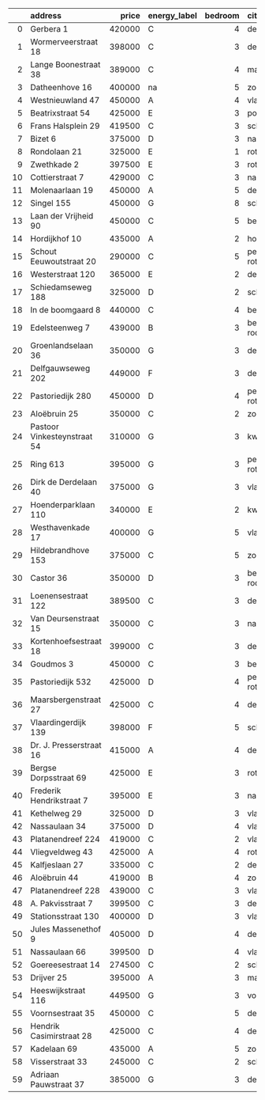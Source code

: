 |    | address                     |   price | energy_label   |   bedroom | city                |   house_age |   house_id |
|---:|:----------------------------|--------:|:---------------|----------:|:--------------------|------------:|-----------:|
|  0 | Gerbera 1                   |  420000 | C              |         4 | de-lier             |          45 |   43413534 |
|  1 | Wormerveerstraat 18         |  398000 | C              |         3 | den-haag            |          74 |   43465786 |
|  2 | Lange Boonestraat 38        |  389000 | C              |         4 | maassluis           |          39 |   43413228 |
|  3 | Datheenhove 16              |  400000 | na             |         5 | zoetermeer          |          48 |   43402220 |
|  4 | Westnieuwland 47            |  450000 | A              |         4 | vlaardingen         |          25 |   42321236 |
|  5 | Beatrixstraat 54            |  425000 | E              |         3 | poeldijk            |          68 |   43410422 |
|  6 | Frans Halsplein 29          |  419500 | C              |         3 | schiedam            |          93 |   43419624 |
|  7 | Bizet 6                     |  375000 | D              |         3 | naaldwijk           |          52 |   43410359 |
|  8 | Rondolaan 21                |  325000 | E              |         1 | rotterdam           |         108 |   42116063 |
|  9 | Zwethkade 2                 |  397500 | E              |         3 | rotterdam           |         124 |   42352656 |
| 10 | Cottierstraat 7             |  429000 | C              |         3 | naaldwijk           |          33 |   43465417 |
| 11 | Molenaarlaan 19             |  450000 | A              |         5 | de-lier             |          23 |   43408456 |
| 12 | Singel 155                  |  450000 | G              |         8 | schiedam            |         138 |   43411413 |
| 13 | Laan der Vrijheid 90        |  450000 | C              |         5 | bergschenhoek       |          57 |   43415959 |
| 14 | Hordijkhof 10               |  435000 | A              |         2 | honselersdijk       |          23 |   43403708 |
| 15 | Schout Eeuwoutstraat 20     |  290000 | C              |         5 | pernis-rotterdam    |          47 |   43408539 |
| 16 | Westerstraat 120            |  365000 | E              |         2 | delft               |         138 |   43426254 |
| 17 | Schiedamseweg 188           |  325000 | D              |         2 | schiedam            |         101 |   43411560 |
| 18 | In de boomgaard 8           |  440000 | C              |         4 | bergschenhoek       |          56 |   43497516 |
| 19 | Edelsteenweg 7              |  439000 | B              |         3 | berkel-en-rodenrijs |          46 |   43411075 |
| 20 | Groenlandselaan 36          |  350000 | G              |         3 | delft               |         119 |   43425656 |
| 21 | Delfgauwseweg 202           |  449000 | F              |         3 | delft               |          97 |   43402388 |
| 22 | Pastoriedijk 280            |  450000 | D              |         4 | pernis-rotterdam    |         124 |   42316553 |
| 23 | Aloëbruin 25                |  350000 | C              |         2 | zoetermeer          |          34 |   43400513 |
| 24 | Pastoor Vinkesteynstraat 54 |  310000 | G              |         3 | kwintsheul          |          86 |   43459042 |
| 25 | Ring 613                    |  395000 | G              |         3 | pernis-rotterdam    |          97 |   43496243 |
| 26 | Dirk de Derdelaan 40        |  375000 | G              |         3 | vlaardingen         |          65 |   43406419 |
| 27 | Hoenderparklaan 110         |  340000 | E              |         2 | kwintsheul          |          99 |   43487870 |
| 28 | Westhavenkade 17            |  400000 | G              |         5 | vlaardingen         |         124 |   42196845 |
| 29 | Hildebrandhove 153          |  375000 | C              |         5 | zoetermeer          |          46 |   43498791 |
| 30 | Castor 36                   |  350000 | D              |         3 | berkel-en-rodenrijs |          51 |   43426840 |
| 31 | Loenensestraat 122          |  389500 | C              |         3 | den-haag            |         118 |   42324079 |
| 32 | Van Deursenstraat 15        |  350000 | C              |         3 | naaldwijk           |          89 |   43417918 |
| 33 | Kortenhoefsestraat 18       |  399000 | C              |         3 | den-haag            |          97 |   43418862 |
| 34 | Goudmos 3                   |  450000 | C              |         3 | bergschenhoek       |          34 |   43413634 |
| 35 | Pastoriedijk 532            |  425000 | D              |         4 | pernis-rotterdam    |        2024 |   43405993 |
| 36 | Maarsbergenstraat 27        |  425000 | C              |         4 | den-haag            |          75 |   43497367 |
| 37 | Vlaardingerdijk 139         |  398000 | F              |         5 | schiedam            |          95 |   43418579 |
| 38 | Dr. J. Presserstraat 16     |  415000 | A              |         4 | den-haag            |          42 |   43417458 |
| 39 | Bergse Dorpsstraat 69       |  425000 | E              |         3 | rotterdam           |         103 |   42302697 |
| 40 | Frederik Hendrikstraat 7    |  395000 | E              |         3 | naaldwijk           |         119 |   43426196 |
| 41 | Kethelweg 29                |  325000 | D              |         3 | vlaardingen         |          91 |   43452830 |
| 42 | Nassaulaan 34               |  375000 | D              |         4 | vlaardingen         |          86 |   43402797 |
| 43 | Platanendreef 224           |  419000 | C              |         2 | vlaardingen         |          38 |   43418824 |
| 44 | Vliegveldweg 43             |  425000 | A              |         4 | rotterdam           |          65 |   43473799 |
| 45 | Kalfjeslaan 27              |  335000 | C              |         2 | delft               |          45 |   43428575 |
| 46 | Aloëbruin 44                |  419000 | B              |         4 | zoetermeer          |          34 |   43401627 |
| 47 | Platanendreef 228           |  439000 | C              |         3 | vlaardingen         |          38 |   42321057 |
| 48 | A. Pakvisstraat 7           |  399500 | C              |         3 | den-haag            |          42 |   43496246 |
| 49 | Stationsstraat 130          |  400000 | D              |         3 | vlaardingen         |         124 |   43419540 |
| 50 | Jules Massenethof 9         |  405000 | D              |         4 | den-haag            |          43 |   42313778 |
| 51 | Nassaulaan 66               |  399500 | D              |         4 | vlaardingen         |          85 |   43411170 |
| 52 | Goereesestraat 14           |  274500 | C              |         2 | schiedam            |         115 |   43428960 |
| 53 | Drijver 25                  |  395000 | A              |         3 | maassluis           |          42 |   43418086 |
| 54 | Heeswijkstraat 116          |  449500 | G              |         3 | voorburg            |          74 |   43483781 |
| 55 | Voornsestraat 35            |  450000 | C              |         5 | den-haag            |          99 |   43412130 |
| 56 | Hendrik Casimirstraat 28    |  425000 | C              |         4 | delft               |          75 |   43474953 |
| 57 | Kadelaan 69                 |  435000 | A              |         5 | zoetermeer          |          41 |   43411932 |
| 58 | Visserstraat 33             |  245000 | C              |         2 | schiedam            |         152 |   43412221 |
| 59 | Adriaan Pauwstraat 37       |  385000 | G              |         3 | delft               |          96 |   43494940 |